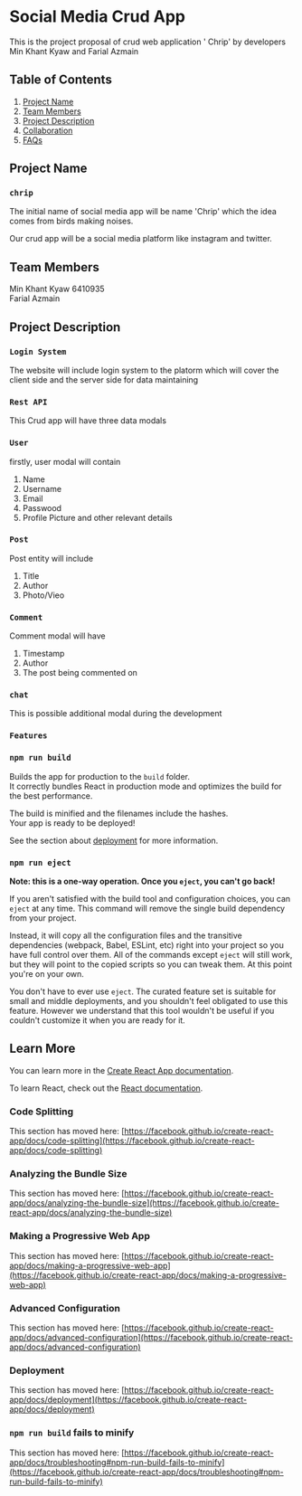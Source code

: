 # Social Media Crud App

This is the project proposal of crud web application ' Chrip' 
by developers Min Khant Kyaw and Farial Azmain

## Table of Contents
1. [Project Name](##Project_Name)
2. [Team Members](#technologies)
3. [Project Description](#installation)
4. [Collaboration](#collaboration)
5. [FAQs](#faqs) 

## Project Name
### `chrip`
The initial name of social media app will be name 'Chrip' which the idea 
comes from birds making noises. <br />



Our crud app will be a social media platform like instagram and twitter.

## Team Members
Min Khant Kyaw 6410935 <br />
Farial Azmain  

## Project Description


### `Login System`
The website will include login system to the platorm
which will cover the client side 
and the server side for data maintaining 

### `Rest API`
This Crud app will have three data modals


### `User`
firstly, user modal will contain

1. Name 
2. Username 
3. Email 
4. Passwood 
5. Profile Picture and other relevant details 

### `Post`
Post entity will include

1. Title
2. Author
3. Photo/Vieo

### `Comment`
Comment modal will have 

1. Timestamp  
2. Author
3. The post being commented on 
 
### `chat`
This is possible additional modal during the development


### `Features`

### `npm run build`

Builds the app for production to the `build` folder.\
It correctly bundles React in production mode and optimizes the build for the best performance.

The build is minified and the filenames include the hashes.\
Your app is ready to be deployed!

See the section about [deployment](https://facebook.github.io/create-react-app/docs/deployment) for more information.

### `npm run eject`

**Note: this is a one-way operation. Once you `eject`, you can't go back!**

If you aren't satisfied with the build tool and configuration choices, you can `eject` at any time. This command will remove the single build dependency from your project.

Instead, it will copy all the configuration files and the transitive dependencies (webpack, Babel, ESLint, etc) right into your project so you have full control over them. All of the commands except `eject` will still work, but they will point to the copied scripts so you can tweak them. At this point you're on your own.

You don't have to ever use `eject`. The curated feature set is suitable for small and middle deployments, and you shouldn't feel obligated to use this feature. However we understand that this tool wouldn't be useful if you couldn't customize it when you are ready for it.

## Learn More

You can learn more in the [Create React App documentation](https://facebook.github.io/create-react-app/docs/getting-started).

To learn React, check out the [React documentation](https://reactjs.org/).

### Code Splitting

This section has moved here: [https://facebook.github.io/create-react-app/docs/code-splitting](https://facebook.github.io/create-react-app/docs/code-splitting)

### Analyzing the Bundle Size

This section has moved here: [https://facebook.github.io/create-react-app/docs/analyzing-the-bundle-size](https://facebook.github.io/create-react-app/docs/analyzing-the-bundle-size)

### Making a Progressive Web App

This section has moved here: [https://facebook.github.io/create-react-app/docs/making-a-progressive-web-app](https://facebook.github.io/create-react-app/docs/making-a-progressive-web-app)

### Advanced Configuration

This section has moved here: [https://facebook.github.io/create-react-app/docs/advanced-configuration](https://facebook.github.io/create-react-app/docs/advanced-configuration)

### Deployment

This section has moved here: [https://facebook.github.io/create-react-app/docs/deployment](https://facebook.github.io/create-react-app/docs/deployment)

### `npm run build` fails to minify

This section has moved here: [https://facebook.github.io/create-react-app/docs/troubleshooting#npm-run-build-fails-to-minify](https://facebook.github.io/create-react-app/docs/troubleshooting#npm-run-build-fails-to-minify)
